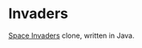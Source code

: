 Invaders
========
[Space Invaders](http://en.wikipedia.org/wiki/Space_Invaders) clone, written in Java.